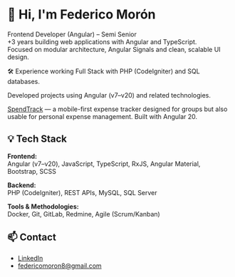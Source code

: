 # 👋 Hi, I'm Federico Morón

Frontend Developer (Angular) – Semi Senior  
+3 years building web applications with Angular and TypeScript.  
Focused on modular architecture, Angular Signals and clean, scalable UI design.

🛠 Experience working Full Stack with PHP (CodeIgniter) and SQL databases.

Developed projects using Angular (v7–v20) and related technologies.

[SpendTrack](https://github.com/federicomoron/expense-tracker-app) — a mobile-first expense tracker designed for groups but also usable for personal expense management. Built with Angular 20.

## 💡 Tech Stack

**Frontend:**  
Angular (v7–v20), JavaScript, TypeScript, RxJS, Angular Material, Bootstrap, SCSS

**Backend:**  
PHP (CodeIgniter), REST APIs, MySQL, SQL Server

**Tools & Methodologies:**  
Docker, Git, GitLab, Redmine, Agile (Scrum/Kanban)

## 📫 Contact

- [LinkedIn](https://linkedin.com/in/federicomoron)  
- federicomoron8@gmail.com

